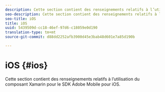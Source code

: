 ```yaml
---
description: Cette section contient des renseignements relatifs à l’utilisation du composant Xamarin pour le SDK Adobe Mobile pour iOS.
seo-description: Cette section contient des renseignements relatifs à l’utilisation du composant Xamarin pour le SDK Adobe Mobile pour iOS.
seo-title: iOS
title: iOS
uuid: 5439509d-cc18-46ef-97d6-c18059e0d190
translation-type: tm+mt
source-git-commit: d88dd2252afb3900d45e3bab48d601e7a85d190b

---
```



# iOS {#ios}

Cette section contient des renseignements relatifs à l’utilisation du composant Xamarin pour le SDK Adobe Mobile pour iOS.

